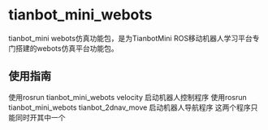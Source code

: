 # tianbot_mini_webots

tianbot_mini webots仿真功能包，是为TianbotMini ROS移动机器人学习平台专门搭建的webots仿真平台功能包。

## 使用指南






使用rosrun tianbot_mini_webots velocity 启动机器人控制程序
使用rosrun tianbot_mini_webots tianbot_2dnav_move 启动机器人导航程序
这两个程序只能同时开其中一个